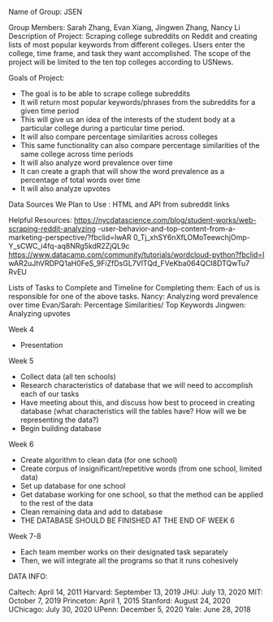 Name of Group: JSEN

Group Members: Sarah Zhang, Evan Xiang, Jingwen Zhang, Nancy Li
Description of Project: Scraping college subreddits on Reddit and creating lists of
most popular keywords from different colleges. Users enter the college, time
frame, and task they want accomplished. The scope of the project will be limited to
the ten top colleges according to USNews.

Goals of Project:
- The goal is to be able to scrape college subreddits
- It will return most popular keywords/phrases from the subreddits for a given
time period
- This will give us an idea of the interests of the student body at a
particular college during a particular time period.
- It will also compare percentage similarities across colleges
- This same functionality can also compare percentage similarities of
the same college across time periods
- It will also analyze word prevalence over time
- It can create a graph that will show the word prevalence as a
percentage of total words over time
- It will also analyze upvotes

Data Sources We Plan to Use :
HTML and API from subreddit links

Helpful Resources:
https://nycdatascience.com/blog/student-works/web-scraping-reddit-analyzing
-user-behavior-and-top-content-from-a-marketing-perspective/?fbclid=IwAR
0_Tj_xhSY6nXfLOMoTeewchjOmp-Y_sCWC_i4fq-aq8NRg5kdR2ZjQL9c
https://www.datacamp.com/community/tutorials/wordcloud-python?fbclid=I
wAR2uJhVRDPQ1aH0FeS_9FiZfDsGL7VlTQd_FVeKba064QCI8DTQwTu7
RvEU

Lists of Tasks to Complete and Timeline for Completing them:
Each of us is responsible for one of the above tasks.
Nancy: Analyzing word prevalence over time
Evan/Sarah: Percentage Similarities/ Top Keywords
Jingwen: Analyzing upvotes

Week 4
- Presentation

Week 5
- Collect data (all ten schools)
- Research characteristics of database that we will need to accomplish each of
our tasks
- Have meeting about this, and discuss how best to proceed in creating
database (what characteristics will the tables have? How will we be
representing the data?)
- Begin building database

Week 6
- Create algorithm to clean data (for one school)
- Create corpus of insignificant/repetitive words (from one school, limited
data)
- Set up database for one school
- Get database working for one school, so that the method can be applied to
the rest of the data
- Clean remaining data and add to database
- THE DATABASE SHOULD BE FINISHED AT THE END OF WEEK 6

Week 7-8
- Each team member works on their designated task separately
- Then, we will integrate all the programs so that it runs cohesively


DATA INFO:

Caltech:  April 14, 2011
Harvard: September 13, 2019
JHU: July 13, 2020 
MIT: October 7, 2019 
Princeton: April 1, 2015
Stanford: August 24, 2020
UChicago: July 30, 2020
UPenn: December 5, 2020
Yale: June 28, 2018

